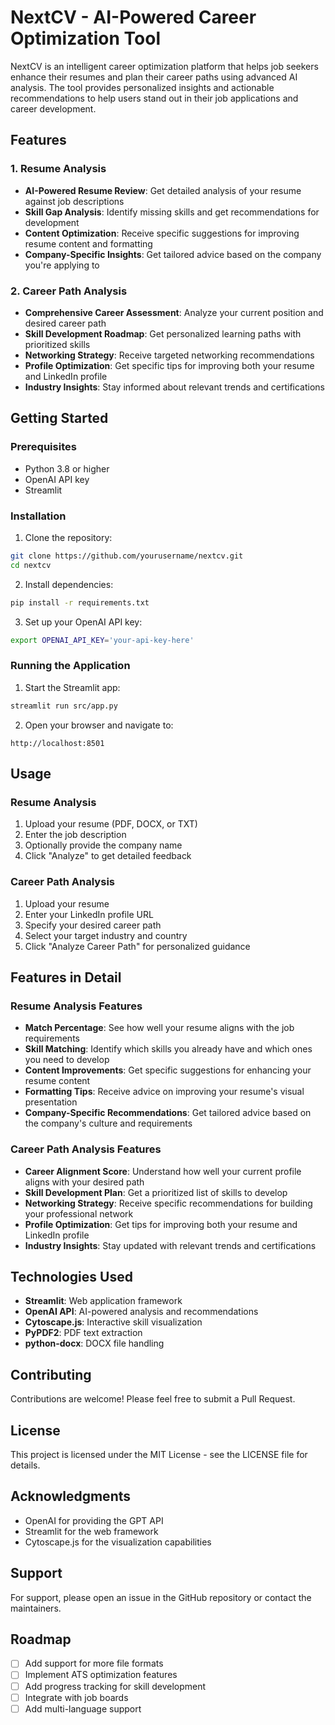 # NextCV - AI-Powered Career Optimization Tool

NextCV is an intelligent career optimization platform that helps job seekers enhance their resumes and plan their career paths using advanced AI analysis. The tool provides personalized insights and actionable recommendations to help users stand out in their job applications and career development.

## Features

### 1. Resume Analysis
- **AI-Powered Resume Review**: Get detailed analysis of your resume against job descriptions
- **Skill Gap Analysis**: Identify missing skills and get recommendations for development
- **Content Optimization**: Receive specific suggestions for improving resume content and formatting
- **Company-Specific Insights**: Get tailored advice based on the company you're applying to

### 2. Career Path Analysis
- **Comprehensive Career Assessment**: Analyze your current position and desired career path
- **Skill Development Roadmap**: Get personalized learning paths with prioritized skills
- **Networking Strategy**: Receive targeted networking recommendations
- **Profile Optimization**: Get specific tips for improving both your resume and LinkedIn profile
- **Industry Insights**: Stay informed about relevant trends and certifications

## Getting Started

### Prerequisites
- Python 3.8 or higher
- OpenAI API key
- Streamlit

### Installation

1. Clone the repository:
```bash
git clone https://github.com/yourusername/nextcv.git
cd nextcv
```

2. Install dependencies:
```bash
pip install -r requirements.txt
```

3. Set up your OpenAI API key:
```bash
export OPENAI_API_KEY='your-api-key-here'
```

### Running the Application

1. Start the Streamlit app:
```bash
streamlit run src/app.py
```

2. Open your browser and navigate to:
```
http://localhost:8501
```

## Usage

### Resume Analysis
1. Upload your resume (PDF, DOCX, or TXT)
2. Enter the job description
3. Optionally provide the company name
4. Click "Analyze" to get detailed feedback

### Career Path Analysis
1. Upload your resume
2. Enter your LinkedIn profile URL
3. Specify your desired career path
4. Select your target industry and country
5. Click "Analyze Career Path" for personalized guidance

## Features in Detail

### Resume Analysis Features
- **Match Percentage**: See how well your resume aligns with the job requirements
- **Skill Matching**: Identify which skills you already have and which ones you need to develop
- **Content Improvements**: Get specific suggestions for enhancing your resume content
- **Formatting Tips**: Receive advice on improving your resume's visual presentation
- **Company-Specific Recommendations**: Get tailored advice based on the company's culture and requirements

### Career Path Analysis Features
- **Career Alignment Score**: Understand how well your current profile aligns with your desired path
- **Skill Development Plan**: Get a prioritized list of skills to develop
- **Networking Strategy**: Receive specific recommendations for building your professional network
- **Profile Optimization**: Get tips for improving both your resume and LinkedIn profile
- **Industry Insights**: Stay updated with relevant trends and certifications

## Technologies Used

- **Streamlit**: Web application framework
- **OpenAI API**: AI-powered analysis and recommendations
- **Cytoscape.js**: Interactive skill visualization
- **PyPDF2**: PDF text extraction
- **python-docx**: DOCX file handling

## Contributing

Contributions are welcome! Please feel free to submit a Pull Request.

## License

This project is licensed under the MIT License - see the LICENSE file for details.

## Acknowledgments

- OpenAI for providing the GPT API
- Streamlit for the web framework
- Cytoscape.js for the visualization capabilities

## Support

For support, please open an issue in the GitHub repository or contact the maintainers.

## Roadmap

- [ ] Add support for more file formats
- [ ] Implement ATS optimization features
- [ ] Add progress tracking for skill development
- [ ] Integrate with job boards
- [ ] Add multi-language support